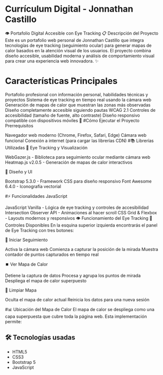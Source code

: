 # Currículum Digital - Jonnathan Castillo

👁️ Portafolio Digital Accesible con Eye Tracking
📋 Descripción del Proyecto
Este es un portafolio web personal de Jonnathan Castillo que integra tecnologías de eye tracking (seguimiento ocular) para generar mapas de calor basados en la atención visual de los usuarios. El proyecto combina diseño accesible, usabilidad moderna y análisis de comportamiento visual para crear una experiencia web innovadora.
✨
# Características Principales

Portafolio profesional con información personal, habilidades técnicas y proyectos
Sistema de eye tracking en tiempo real usando la cámara web
Generación de mapas de calor que muestran las zonas más observadas
Diseño completamente accesible siguiendo pautas WCAG 2.1
Controles de accesibilidad (tamaño de fuente, alto contraste)
Diseño responsivo compatible con dispositivos móviles
🚀 #Cómo Ejecutar el Proyecto
Prerrequisitos

Navegador web moderno (Chrome, Firefox, Safari, Edge)
Cámara web funcional
Conexión a internet (para cargar las librerías CDN)
#📚 Librerías Utilizadas
🎯 Eye Tracking y Visualización

WebGazer.js - Biblioteca para seguimiento ocular mediante cámara web
Heatmap.js v2.0.5 - Generación de mapas de calor interactivos

🎨 Diseño y UI

Bootstrap 5.3.0 - Framework CSS para diseño responsivo
Font Awesome 6.4.0 - Iconografía vectorial

#⚡ Funcionalidades JavaScript

JavaScript Vanilla - Lógica de eye tracking y controles de accesibilidad
Intersection Observer API - Animaciones al hacer scroll
CSS Grid & Flexbox - Layouts modernos y responsivos
👁️ Funcionamiento del Eye Tracking
🔧 Controles Disponibles
En la esquina superior izquierda encontrarás el panel de Eye Tracking con tres botones:

🚀 Iniciar Seguimiento

Activa la cámara web
Comienza a capturar la posición de la mirada
Muestra contador de puntos capturados en tiempo real

⏹️ Ver Mapa de Calor

Detiene la captura de datos
Procesa y agrupa los puntos de mirada
Despliega el mapa de calor superpuesto

🧹 Limpiar Mapa

Oculta el mapa de calor actual
Reinicia los datos para una nueva sesión

#📊 Ubicación del Mapa de Calor
El mapa de calor se despliega como una capa superpuesta que cubre toda la página web. Esta implementación permite:
## 🛠️ Tecnologías usadas
- HTML5
- CSS3
- Bootstrap 5
- JavaScript
